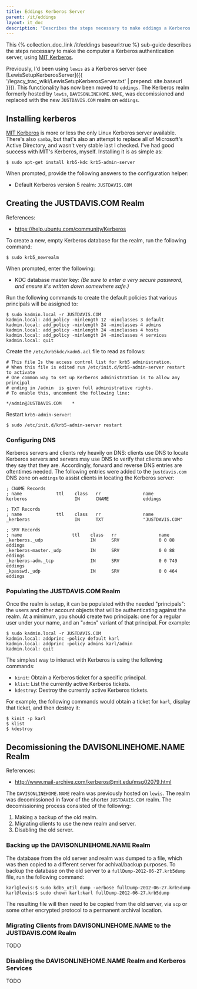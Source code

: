 ```yaml
---
title: Eddings Kerberos Server
parent: /it/eddings
layout: it_doc
description: "Describes the steps necessary to make eddings a Kerberos authentication server."
---
```


This {% collection_doc_link /it/eddings baseurl:true %} sub-guide describes the steps necessary to make the computer a Kerberos authentication server, using [MIT Kerberos](http://web.mit.edu/kerberos/).

Previously, I'd been using `lewis` as a Kerberos server (see [LewisSetupKerberosServer]({{ '/legacy_trac_wiki/LewisSetupKerberosServer.txt' | prepend: site.baseurl }})). This functionality has now been moved to `eddings`. The Kerberos realm formerly hosted by `lewis`, `DAVISONLINEHOME.NAME`, was decomissioned and replaced with the new `JUSTDAVIS.COM` realm on `eddings`.


## Installing kerberos

[MIT Kerberos](http://web.mit.edu/kerberos/) is more or less the only Linux Kerberos server available. There's also `samba`, but that's also an attempt to replace all of Microsoft's Active Directory, and wasn't very stable last I checked. I've had good success with MIT's Kerberos, myself. Installing it is as simple as:

    $ sudo apt-get install krb5-kdc krb5-admin-server

When prompted, provide the following answers to the configuration helper:

* Default Kerberos version 5 realm: `JUSTDAVIS.COM`


## Creating the JUSTDAVIS.COM Realm

References:

* <https://help.ubuntu.com/community/Kerberos>

To create a new, empty Kerberos database for the realm, run the following command:

    $ sudo krb5_newrealm

When prompted, enter the following:

* KDC database master key: *(Be sure to enter a very secure password, and ensure it's written down somewhere safe.)*

Run the following commands to create the default policies that various principals will be assigned to:

~~~~
$ sudo kadmin.local -r JUSTDAVIS.COM
kadmin.local: add_policy -minlength 12 -minclasses 3 default
kadmin.local: add_policy -minlength 24 -minclasses 4 admins
kadmin.local: add_policy -minlength 24 -minclasses 4 hosts
kadmin.local: add_policy -minlength 24 -minclasses 4 services
kadmin.local: quit
~~~~

Create the `/etc/krb5kdc/kadm5.acl` file to read as follows:

~~~~
# This file Is the access control list for krb5 administration.
# When this file is edited run /etc/init.d/krb5-admin-server restart to activate
# One common way to set up Kerberos administration is to allow any principal
# ending in /admin  is given full administrative rights.
# To enable this, uncomment the following line:

*/admin@JUSTDAVIS.COM    *
~~~~

Restart `krb5-admin-server`:

    $ sudo /etc/init.d/krb5-admin-server restart


### Configuring DNS

Kerberos servers and clients rely heavily on DNS: clients use DNS to locate Kerberos servers and servers may use DNS to verify that clients are who they say that they are. Accordingly, forward and reverse DNS entries are oftentimes needed. The following entries were added to the `justdavis.com` DNS zone on `eddings` to assist clients in locating the Kerberos server:

~~~~
; CNAME Records
; name             ttl    class   rr                name
kerberos                  IN      CNAME             eddings

; TXT Records
; name             ttl    class   rr                name
_kerberos                 IN      TXT               "JUSTDAVIS.COM"

; SRV Records
; name                   ttl    class   rr                name
_kerberos._udp                  IN      SRV               0 0 88 eddings
_kerberos-master._udp           IN      SRV               0 0 88 eddings
_kerberos-adm._tcp              IN      SRV               0 0 749 eddings
_kpasswd._udp                   IN      SRV               0 0 464 eddings
~~~~


### Populating the JUSTDAVIS.COM Realm

Once the realm is setup, it can be populated with the needed "principals": the users and other account objects that will be authenticating against the realm. At a minimum, you should create two principals: one for a regular user under your name, and an "`admin`" variant of that principal. For example:

~~~~
$ sudo kadmin.local -r JUSTDAVIS.COM
kadmin.local: addprinc -policy default karl
kadmin.local: addprinc -policy admins karl/admin
kadmin.local: quit
~~~~

The simplest way to interact with Kerberos is using the following commands:

* `kinit`: Obtain a Kerberos ticket for a specific principal.
* `klist`: List the currently active Kerberos tickets.
* `kdestroy`: Destroy the currently active Kerberos tickets.

For example, the following commands would obtain a ticket for `karl`, display that ticket, and then destroy it:

~~~~
$ kinit -p karl
$ klist
$ kdestroy
~~~~


## Decomissioning the DAVISONLINEHOME.NAME Realm

References:

* <http://www.mail-archive.com/kerberos@mit.edu/msg02079.html>

The `DAVISONLINEHOME.NAME` realm was previously hosted on `lewis`. The realm was decomissioned in favor of the shorter `JUSTDAVIS.COM` realm. The decomissioning process consisted of the following:

1. Making a backup of the old realm.
1. Migrating clients to use the new realm and server.
1. Disabling the old server.


### Backing up the DAVISONLINEHOME.NAME Realm

The database from the old server and realm was dumped to a file, which was then copied to a different server for achival/backup purposes. To backup the database on the old server to a `fullDump-2012-06-27.krb5dump` file, run the following command:

    karl@lewis:$ sudo kdb5_util dump -verbose fullDump-2012-06-27.krb5dump
    karl@lewis:$ sudo chown karl:karl fullDump-2012-06-27.krb5dump

The resulting file will then need to be copied from the old server, via `scp` or some other encrypted protocol to a permanent archival location.


### Migrating Clients from DAVISONLINEHOME.NAME to the JUSTDAVIS.COM Realm

TODO


### Disabling the DAVISONLINEHOME.NAME Realm and Kerberos Services

TODO
